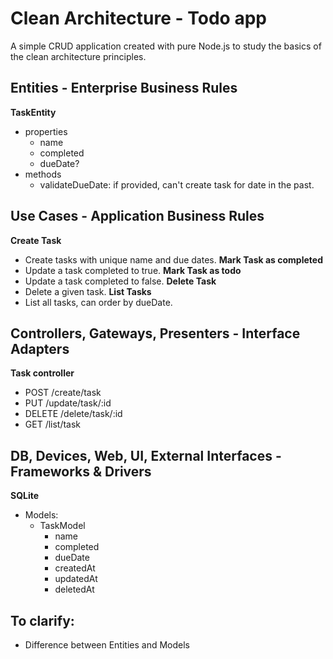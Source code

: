 # Clean Architecture - Todo app
A simple CRUD application created with pure Node.js to study the basics of 
the clean architecture principles.

## Entities - Enterprise Business Rules
**TaskEntity**  
- properties
    - name
    - completed
    - dueDate?
- methods
    - validateDueDate: if provided, can't create task for date in the 
    past.

## Use Cases - Application Business Rules
**Create Task**  
- Create tasks with unique name and due dates.
**Mark Task as completed**  
- Update a task completed to true.
**Mark Task as todo**  
- Update a task completed to false.
**Delete Task**  
- Delete a given task.
**List Tasks**  
- List all tasks, can order by dueDate.

## Controllers, Gateways, Presenters - Interface Adapters
**Task controller**  
- POST /create/task
- PUT /update/task/:id
- DELETE /delete/task/:id
- GET /list/task

## DB, Devices, Web, UI, External Interfaces - Frameworks & Drivers
**SQLite**
- Models:
    - TaskModel
        - name
        - completed
        - dueDate
        - createdAt
        - updatedAt
        - deletedAt

## To clarify:
- Difference between Entities and Models
